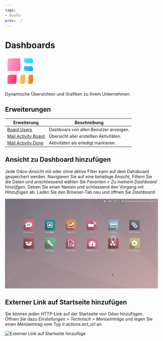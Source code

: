 ```yaml
---
tags:
- HowTo
prev: ./
---
```

# Dashboards
![icons_odoo_board](assets/icons_odoo_board.png)

Dynamische Übersichten und Grafiken zu ihrem Unternehmen.

## Erweiterungen

| Erweiterung                                       | Beschreibung                            |
| ------------------------------------------------- | --------------------------------------- |
| [Board Users](Board%20Users.md)                   | Dashboars von allen Benutzer anzeigen.  |
| [Mail Activity Board](Mail%20Activity%20Board.md) | Übersicht aller erstellten Aktivitäten. |
| [Mail Activity Done](Mail%20Activity%20Done.md)   | Aktivitäten als erledigt markieren.     |

## Ansicht zu Dashboard hinzufügen

Jede Odoo-Ansicht mit oder ohne aktive Filter kann auf dem Dahsboard gespeichert werden. Navigieren Sie auf eine beliebige Ansicht, Filtern Sie die Daten und anschliessend wählen Sie *Favoriten > Zu meinem Dashboard hinzüfgen*. Geben Sie einen Namen und schliessend den Vorgang mit *Hinzufügen* ab. Laden Sie den Browser-Tab neu und öffnen Sie *Dashboard*.

![Dashboards Beispiel Speichern](assets/Dashboards%20Beispiel%20Speichern.gif)

## Externer Link auf Startseite hinzufügen

Sie können jeden HTTP-Link auf der Startseite von Odoo hinzufügen. Öffnen Sie dazu *Einstellungen > Technisch > Menüeinträge* und legen Sie einen Menüeintrag vom Typ *ir.actions.act_url* an.

![Externer Link auf Startseite hinzufüge](assets/Externer%20Link%20auf%20Startseite%20hinzufüge.gif)